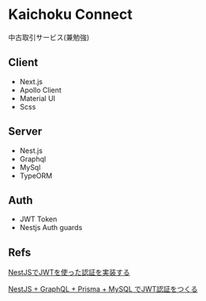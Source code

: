 # Kaichoku Connect

中古取引サービス(兼勉強)


## Client

 - Next.js
 - Apollo Client
 - Material UI
 - Scss

## Server

 - Nest.js
 - Graphql
 - MySql
 - TypeORM

## Auth
 - JWT Token
 - Nestjs Auth guards

## Refs
[NestJSでJWTを使った認証を実装する](https://zenn.dev/uttk/articles/9095a28be1bf5d#jwtstrategy-%E3%81%AE%E5%AE%9F%E8%A3%85)

[NestJS + GraphQL + Prisma + MySQL でJWT認証をつくる](https://zenn.dev/mseto/articles/nest-graphql-prisma)
